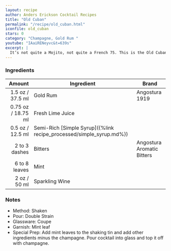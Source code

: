 ```yaml
---
layout: recipe
author: Anders Erickson Cocktail Recipes
title: "Old Cuban"
permalink: "/recipe/old_cuban.html"
iconfile: old_cuban
stars: 0
category: "Champagne, Gold Rum "
youtube: "IAaiRENeyvc&t=639s"
excerpt: |
  It’s not quite a Mojito, not quite a French 75. This is the Old Cuban, a modern-classic cocktail from New York bartending legend Audrey Saunders.
---
```


### Ingredients

|        Amount | Ingredient                                                | Brand                      |
| ------------: | --------------------------------------------------------- | -------------------------- |
|        1.5 oz / 37.5 ml | Gold Rum                                                  | Angostura 1919             |
|       0.75 oz / 18.75 ml | Fresh Lime Juice                                          |
|        0.5 oz / 12.5 ml | Semi-Rich [Simple Syrup]({%link recipe_processed/simple_syrup.md%}) |
| 2 to 3 dashes | Bitters                                                   | Angostura Aromatic Bitters |
| 6 to 8 leaves | Mint                                                      |
|          2 oz / 50 ml | Sparkling Wine                                            |

### Notes

- Method: Shaken
- Pour: Double Strain
- Glassware: Coupe
- Garnish: Mint leaf
- Special Prep: Add mint leaves to the shaking tin and add other ingredients minus the champagne. Pour cocktail into glass and top it off with champagne.
